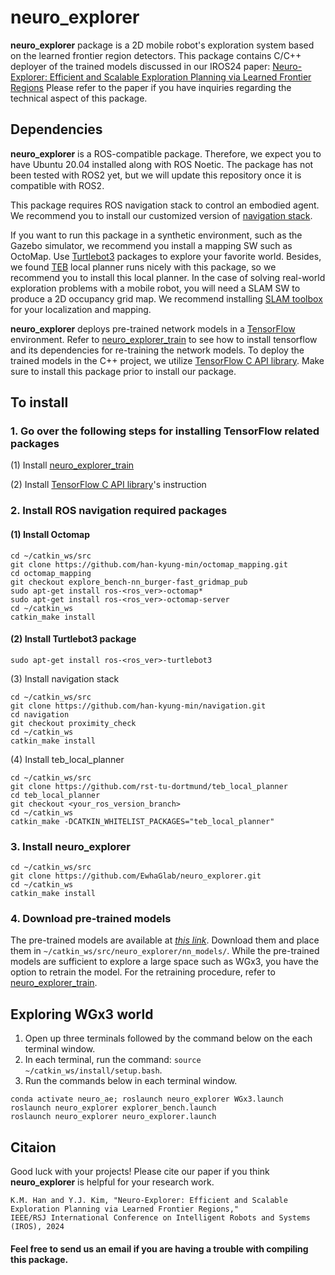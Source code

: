 # neuro_explorer
**neuro_explorer** package is a 2D mobile robot's exploration system based on the learned frontier region detectors.
This package contains C/C++ deployer of the trained models discussed in our IROS24 paper: [Neuro-Explorer: Efficient and Scalable Exploration Planning via Learned Frontier Regions](http://graphics.ewha.ac.kr/neuro_explorer/)
Please refer to the paper if you have inquiries regarding the technical aspect of this package.

## Dependencies

**neuro_explorer** is a ROS-compatible package. Therefore, we expect you to have Ubuntu 20.04 installed along with ROS Noetic.
The package has not been tested with ROS2 yet, but we will update this repository once it is compatible with ROS2.

This package requires ROS navigation stack to control an embodied agent. 
We recommend you to install our customized version of [navigation stack](https://github.com/han-kyung-min/navigation).

If you want to run this package in a synthetic environment, such as the Gazebo simulator, we recommend you install a mapping SW such as OctoMap. Use [Turtlebot3](https://github.com/ROBOTIS-GIT/turtlebot3) packages to explore your favorite world. 
Besides, we found [TEB](https://github.com/rst-tu-dortmund/teb_local_planner) local planner runs nicely with this package, so we recommend you to install this local planner.
In the case of solving real-world exploration problems with a mobile robot, you will need a SLAM SW to produce a 2D occupancy grid map. We recommend installing [SLAM toolbox](https://github.com/SteveMacenski/slam_toolbox) for your localization and mapping.

**neuro_explorer** deploys pre-trained network models in a [TensorFlow](https://www.tensorflow.org/install?hl=ko) environment. Refer to [neuro_explorer_train](https://github.com/han-kyung-min/neuro_explorer_train.git) to see how to install tensorflow and its dependencies for re-training the network models.
To deploy the trained models in the C++ project, we utilize [TensorFlow C API library](https://www.tensorflow.org/install/lang_c). Make sure to install this package prior to install our package.

## To install

### 1. Go over the following steps for installing TensorFlow related packages


(1) Install [neuro_explorer_train](https://github.com/han-kyung-min/neuro_explorer_train.git)

(2) Install [TensorFlow C API library](https://www.tensorflow.org/install/lang_c)'s instruction

### 2. Install ROS navigation required packages

#### (1) Install Octomap 

```
cd ~/catkin_ws/src
git clone https://github.com/han-kyung-min/octomap_mapping.git
cd octomap_mapping
git checkout explore_bench-nn_burger-fast_gridmap_pub
sudo apt-get install ros-<ros_ver>-octomap*
sudo apt-get install ros-<ros_ver>-octomap-server
cd ~/catkin_ws
catkin_make install
```

#### (2) Install Turtlebot3 package
```
sudo apt-get install ros-<ros_ver>-turtlebot3

```
(3) Install navigation stack
```
cd ~/catkin_ws/src
git clone https://github.com/han-kyung-min/navigation.git
cd navigation
git checkout proximity_check
cd ~/catkin_ws
catkin_make install
```

(4) Install teb_local_planner
```
cd ~/catkin_ws/src
git clone https://github.com/rst-tu-dortmund/teb_local_planner
cd teb_local_planner
git checkout <your_ros_version_branch>
cd ~/catkin_ws
catkin_make -DCATKIN_WHITELIST_PACKAGES="teb_local_planner"
```
### 3. Install neuro_explorer
```
cd ~/catkin_ws/src
git clone https://github.com/EwhaGlab/neuro_explorer.git
cd ~/catkin_ws
catkin_make install
```

### 4. Download pre-trained models

The pre-trained models are available at [*this link*](https://drive.google.com/drive/folders/1mXkKHI6-BrAemQjoGyCWZyQMnNZOVVh9?usp=sharing). Download them and place them in `~/catkin_ws/src/neuro_explorer/nn_models/`. While the pre-trained models are sufficient to explore a large space such as WGx3, you have the option to retrain the model. For the retraining procedure, refer to [neuro_explorer_train](https://github.com/han-kyung-min/neuro_explorer.git/neuro_explorer_train).


## Exploring WGx3 world  

1. Open up three terminals followed by the command below on the each terminal window.
2. In each terminal, run the command: `source ~/catkin_ws/install/setup.bash`. 
3. Run the commands below in each terminal window. 
```
conda activate neuro_ae; roslaunch neuro_explorer WGx3.launch
roslaunch neuro_explorer explorer_bench.launch
roslaunch neuro_explorer neuro_explorer.launch
```

## Citaion
Good luck with your projects! Please cite our paper if you think **neuro_explorer** is helpful for your research work.

```
K.M. Han and Y.J. Kim, "Neuro-Explorer: Efficient and Scalable Exploration Planning via Learned Frontier Regions," 
IEEE/RSJ International Conference on Intelligent Robots and Systems (IROS), 2024
```

#### Feel free to send us an email if you are having a trouble with compiling this package.

